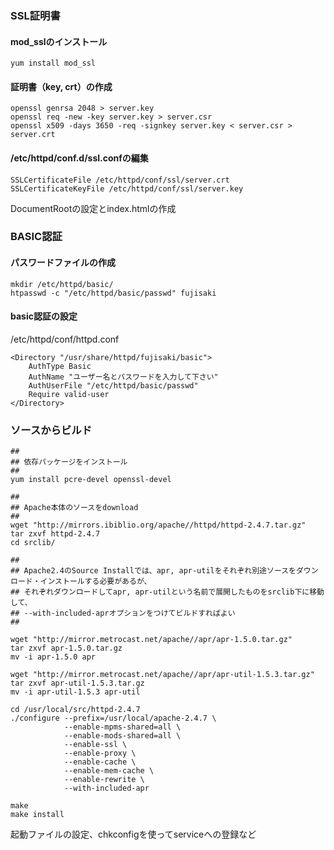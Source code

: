### SSL証明書

#### mod_sslのインストール

```
yum install mod_ssl
```

#### 証明書（key, crt）の作成

```
openssl genrsa 2048 > server.key
openssl req -new -key server.key > server.csr
openssl x509 -days 3650 -req -signkey server.key < server.csr > server.crt
```

#### /etc/httpd/conf.d/ssl.confの編集

```
SSLCertificateFile /etc/httpd/conf/ssl/server.crt
SSLCertificateKeyFile /etc/httpd/conf/ssl/server.key 
```

DocumentRootの設定とindex.htmlの作成

### BASIC認証

#### パスワードファイルの作成

```
mkdir /etc/httpd/basic/
htpasswd -c "/etc/httpd/basic/passwd" fujisaki
```

#### basic認証の設定

/etc/httpd/conf/httpd.conf

```
<Directory "/usr/share/httpd/fujisaki/basic">
    AuthType Basic
    AuthName "ユーザー名とパスワードを入力して下さい"
    AuthUserFile "/etc/httpd/basic/passwd"
    Require valid-user
</Directory>
```

### ソースからビルド

```
## 
## 依存パッケージをインストール
## 
yum install pcre-devel openssl-devel

## 
## Apache本体のソースをdownload
## 
wget "http://mirrors.ibiblio.org/apache//httpd/httpd-2.4.7.tar.gz"
tar zxvf httpd-2.4.7
cd srclib/

## 
## Apache2.4のSource Installでは、apr, apr-utilをそれぞれ別途ソースをダウンロード・インストールする必要があるが、
## それぞれダウンロードしてapr, apr-utilという名前で展開したものをsrclib下に移動して、
## --with-included-aprオプションをつけてビルドすればよい
## 

wget "http://mirror.metrocast.net/apache//apr/apr-1.5.0.tar.gz"
tar zxvf apr-1.5.0.tar.gz
mv -i apr-1.5.0 apr

wget "http://mirror.metrocast.net/apache//apr/apr-util-1.5.3.tar.gz"
tar zxvf apr-util-1.5.3.tar.gz
mv -i apr-util-1.5.3 apr-util
```

```
cd /usr/local/src/httpd-2.4.7
./configure --prefix=/usr/local/apache-2.4.7 \
            --enable-mpms-shared=all \
            --enable-mods-shared=all \
            --enable-ssl \
            --enable-proxy \
            --enable-cache \
            --enable-mem-cache \
            --enable-rewrite \
            --with-included-apr

make
make install
```

起動ファイルの設定、chkconfigを使ってserviceへの登録など
